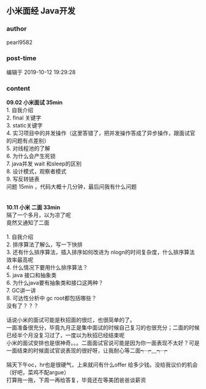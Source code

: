 ## 小米面经 Java开发
### author 
pearl9582
### post-time 

编辑于  2019-10-12 19:29:28
### content 
<div class="post-topic-des nc-post-content">
 <div>
  <span style="font-weight: bold;">
   <div>
    <span>
     09.02 小米面试   35min
    </span>
   </div>
  </span>
 </div>
 <div>
  <div>
   1. 自我介绍
  </div>
  <div>
   2. final 关键字
  </div>
  <div>
   3. static关键字
  </div>
  <div>
   4. 实习项目中的并发操作（这里答错了，把并发操作答成了异步操作，跟面试官的问题有点差别）
  </div>
  <div>
   5. 对线程池的了解
  </div>
  <div>
   6. 为什么会产生死锁
  </div>
  <div>
   7. java并发 wait 和sleep的区别
  </div>
  <div>
   8. 设计模式，观察者模式
  </div>
  <div>
   9. 写反转链表
  </div>
  <div>
   问题 15min ，代码大概十几分钟，最后问我有什么问题
  </div>
  <div>
   <br/>
  </div>
  <div>
   <br/>
  </div>
  <span style="font-weight: bold;">
   10.11 小米 二面 33min
  </span>
  <br/>
 </div>
 <div>
  隔了一个多月，以为凉了呢
 </div>
 <div>
  竟然又通知了二面
 </div>
 <div>
  <br/>
 </div>
 <div>
  1. 自我介绍
 </div>
 <div>
  2. 排序算法了解么，写一下快排
 </div>
 <div>
  3. 还有什么排序算法，插入排序如何改进为 nlogn的时间复杂度，什么排序算法效率最高呢
 </div>
 <div>
  4. 什么情况下要用什么排序算法？
 </div>
 <div>
  5. java 接口和抽象类
 </div>
 <div>
  6. 为什么java要有抽象类和接口这两种？
 </div>
 <div>
  7. GC讲一讲
 </div>
 <div>
  8. 可达性分析中 gc root都包括哪些？
 </div>
 <div>
  没有了？？？
 </div>
 <div>
  <br/>
 </div>
 <div>
  话说小米的面试可能是秋招面的很烂，也很简单的了。
 </div>
 <div>
  一面准备很充分，毕竟九月正是集中面试的时候自己复习的也很充分；二面的时候已经半个月没复习过了，一度以为秋招已经结束呢
 </div>
 <div>
  小米的面试安排也是很神奇。。。二面面试官说可能是因为你一面表现不太好？可是一面结束的时候面试官说表现的很好呀，让我耐心等二面┭┮﹏┭┮
 </div>
 <div>
  <br/>
 </div>
 <div>
  隔天下午oc，hr也是很硬气，上来就问有什么offer 给多少钱。没给我议价的机会（好吧，菜鸡不配argue）
 </div>
 <div>
  打算拖一拖，下周一再给答复，毕竟还在等美团爸爸谈薪资
 </div>
</div>
